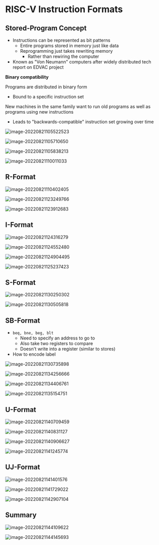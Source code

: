# RISC-V Instruction Formats

## Stored-Program Concept

- Instructions can be represented as bit patterns
  - Entire programs stored in memory just like data
  - Reprogramming just takes rewriting memory
    - Rather than rewiring the computer
- Known as "Von Neumann" computers after widely distributed tech report on EDVAC project

**Binary compatibility**

Programs are distributed in binary form

- Bound to a specific instruction set

New machines in the same family want to run old programs as well as programs using new instructions

- Leads to "backwards-compatible" instruction set growing over time 

![image-20220821105522523](lecture8.assets/image-20220821105522523.png)

![image-20220821105710650](lecture8.assets/image-20220821105710650.png)

![image-20220821105838213](lecture8.assets/image-20220821105838213.png)

![image-20220821110011033](lecture8.assets/image-20220821110011033.png)

## R-Format

![image-20220821110402405](lecture8.assets/image-20220821110402405.png)

![image-20220821123249766](lecture8.assets/image-20220821123249766.png)

![image-20220821123912683](lecture8.assets/image-20220821123912683.png)



## I-Format 

![image-20220821124316279](lecture8.assets/image-20220821124316279.png)

![image-20220821124552480](lecture8.assets/image-20220821124552480.png)

![image-20220821124904495](lecture8.assets/image-20220821124904495.png)

![image-20220821125237423](lecture8.assets/image-20220821125237423.png)

## S-Format

![image-20220821130250302](lecture8.assets/image-20220821130250302.png)

![image-20220821130505818](lecture8.assets/image-20220821130505818.png)

## SB-Format

- `beq, bne, beg, blt`
  - Need to specify an address to go to 
  - Also take two registers to compare
  - Doesn't write into a register (similar to stores)
- How to encode label

 ![image-20220821130735898](lecture8.assets/image-20220821130735898.png)

![image-20220821134256666](lecture8.assets/image-20220821134256666.png)

 ![image-20220821134406761](lecture8.assets/image-20220821134406761.png)



![image-20220821135154751](lecture8.assets/image-20220821135154751.png)



## U-Format

![image-20220821140709459](lecture8.assets/image-20220821140709459.png)

![image-20220821140831127](lecture8.assets/image-20220821140831127.png)

![image-20220821140906627](lecture8.assets/image-20220821140906627.png)

![image-20220821141245774](lecture8.assets/image-20220821141245774.png)

## UJ-Format

![image-20220821141401576](lecture8.assets/image-20220821141401576.png)

![image-20220821141729022](lecture8.assets/image-20220821141729022.png)

![image-20220821142907104](lecture8.assets/image-20220821142907104.png)

## Summary

![image-20220821144109622](lecture8.assets/image-20220821144109622.png)

![image-20220821144145693](lecture8.assets/image-20220821144145693.png)